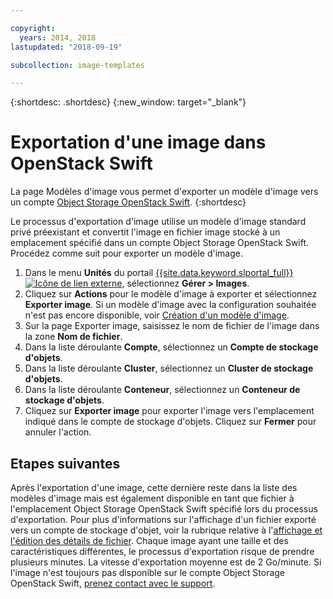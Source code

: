 ```yaml
---

copyright:
  years: 2014, 2018
lastupdated: "2018-09-19"

subcollection: image-templates

---
```


{:shortdesc: .shortdesc}
{:new_window: target="_blank"}

# Exportation d'une image dans OpenStack Swift

La page Modèles d'image vous permet d'exporter un modèle d'image vers un compte [Object Storage OpenStack Swift](/docs/infrastructure/objectstorage-swift?topic=objectstorage-swift-GettingStarted#getting-started-with-object-storage-openstack-swift).
{:shortdesc}

Le processus d'exportation d'image utilise un modèle d'image standard privé préexistant et convertit l'image en fichier
image stocké à un emplacement spécifié dans un compte Object Storage OpenStack Swift. Procédez comme suit pour exporter un modèle d'image.

1. Dans le menu **Unités** du portail [{{site.data.keyword.slportal_full}} ![Icône de lien externe](../../icons/launch-glyph.svg "Icône de lien externe")](https://control.softlayer.com/), sélectionnez **Gérer > Images**.
2. Cliquez sur **Actions** pour le modèle d'image à exporter et sélectionnez **Exporter image**. Si un modèle d'image avec la configuration souhaitée n'est pas
encore disponible, voir [Création d'un modèle d'image](/docs/infrastructure/image-templates?topic=image-templates-creating-an-image-template).
3. Sur la page Exporter image, saisissez le nom de fichier de l'image dans la zone **Nom de fichier**.
5. Dans la liste déroulante **Compte**, sélectionnez un **Compte de stockage d'objets**.
6. Dans la liste déroulante **Cluster**, sélectionnez un **Cluster de stockage d'objets**.
7. Dans la liste déroulante **Conteneur**, sélectionnez un **Conteneur de stockage d'objets**.
8. Cliquez sur **Exporter image** pour exporter l'image vers l'emplacement indiqué dans le compte de stockage d'objets. Cliquez sur **Fermer** pour annuler l'action.

## Etapes suivantes

Après l'exportation d'une image, cette dernière reste dans la liste des modèles d'image mais est également disponible en tant que fichier à l'emplacement Object Storage OpenStack Swift spécifié lors du processus d'exportation. Pour plus d'informations sur l'affichage d'un fichier
exporté vers un compte de stockage d'objet, voir la rubrique relative à l'[affichage et l'édition des détails de fichier](/docs/infrastructure/objectstorage-swift?topic=objectstorage-swift-OSSSLPortal#viewing-and-editing-file-details). Chaque image ayant une taille et des caractéristiques différentes, le processus d'exportation risque de prendre plusieurs minutes. La vitesse d'exportation
moyenne est de 2 Go/minute. Si l'image n'est toujours pas disponible sur le compte
Object Storage OpenStack Swift, [prenez contact avec le support](/docs/get-support?topic=get-support-getting-customer-support).
